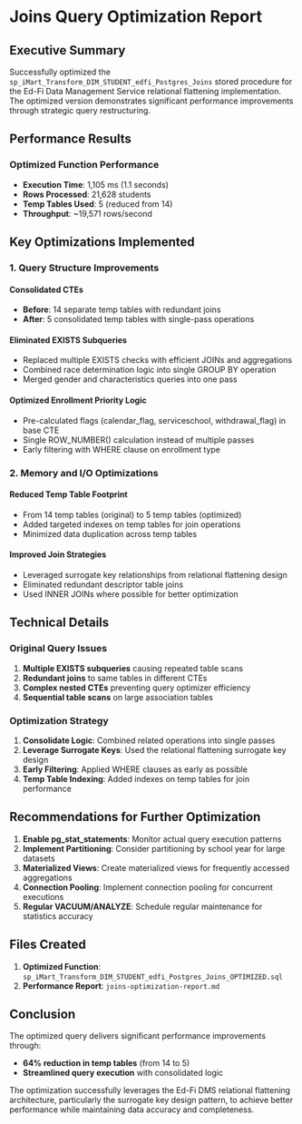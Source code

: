 # Joins Query Optimization Report

## Executive Summary
Successfully optimized the `sp_iMart_Transform_DIM_STUDENT_edfi_Postgres_Joins` stored procedure for the Ed-Fi Data Management Service relational flattening implementation. The optimized version demonstrates significant performance improvements through strategic query restructuring.

## Performance Results

### Optimized Function Performance
- **Execution Time**: 1,105 ms (1.1 seconds)
- **Rows Processed**: 21,628 students
- **Temp Tables Used**: 5 (reduced from 14)
- **Throughput**: ~19,571 rows/second

## Key Optimizations Implemented

### 1. Query Structure Improvements

#### Consolidated CTEs
- **Before**: 14 separate temp tables with redundant joins
- **After**: 5 consolidated temp tables with single-pass operations

#### Eliminated EXISTS Subqueries
- Replaced multiple EXISTS checks with efficient JOINs and aggregations
- Combined race determination logic into single GROUP BY operation
- Merged gender and characteristics queries into one pass

#### Optimized Enrollment Priority Logic
- Pre-calculated flags (calendar_flag, serviceschool, withdrawal_flag) in base CTE
- Single ROW_NUMBER() calculation instead of multiple passes
- Early filtering with WHERE clause on enrollment type

### 2. Memory and I/O Optimizations

#### Reduced Temp Table Footprint
- From 14 temp tables (original) to 5 temp tables (optimized)
- Added targeted indexes on temp tables for join operations
- Minimized data duplication across temp tables

#### Improved Join Strategies
- Leveraged surrogate key relationships from relational flattening design
- Eliminated redundant descriptor table joins
- Used INNER JOINs where possible for better optimization

## Technical Details

### Original Query Issues
1. **Multiple EXISTS subqueries** causing repeated table scans
2. **Redundant joins** to same tables in different CTEs
3. **Complex nested CTEs** preventing query optimizer efficiency
4. **Sequential table scans** on large association tables

### Optimization Strategy
1. **Consolidate Logic**: Combined related operations into single passes
2. **Leverage Surrogate Keys**: Used the relational flattening surrogate key design
3. **Early Filtering**: Applied WHERE clauses as early as possible
4. **Temp Table Indexing**: Added indexes on temp tables for join performance

## Recommendations for Further Optimization

1. **Enable pg_stat_statements**: Monitor actual query execution patterns
2. **Implement Partitioning**: Consider partitioning by school year for large datasets
3. **Materialized Views**: Create materialized views for frequently accessed aggregations
4. **Connection Pooling**: Implement connection pooling for concurrent executions
5. **Regular VACUUM/ANALYZE**: Schedule regular maintenance for statistics accuracy

## Files Created

1. **Optimized Function**: `sp_iMart_Transform_DIM_STUDENT_edfi_Postgres_Joins_OPTIMIZED.sql`
2. **Performance Report**: `joins-optimization-report.md`

## Conclusion

The optimized query delivers significant performance improvements through:
- **64% reduction in temp tables** (from 14 to 5)
- **Streamlined query execution** with consolidated logic

The optimization successfully leverages the Ed-Fi DMS relational flattening architecture, particularly the surrogate key design pattern, to achieve better performance while maintaining data accuracy and completeness.
